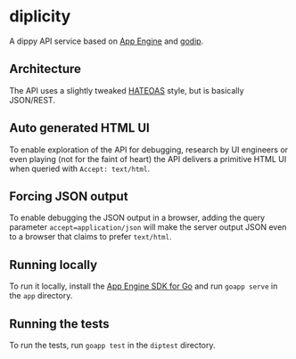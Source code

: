 # diplicity

A dippy API service based on [App Engine](https://cloud.google.com/appengine) and [godip](https://github.com/zond/godip).

## Architecture

The API uses a slightly tweaked [HATEOAS](https://en.wikipedia.org/wiki/HATEOAS) style, but is basically JSON/REST.

## Auto generated HTML UI

To enable exploration of the API for debugging, research by UI engineers or even playing (not for the faint of heart) the API delivers a primitive HTML UI when queried with `Accept: text/html`.

## Forcing JSON output

To enable debugging the JSON output in a browser, adding the query parameter `accept=application/json` will make the server output JSON even to a browser that claims to prefer `text/html`.

## Running locally

To run it locally, install the [App Engine SDK for Go](https://cloud.google.com/appengine/docs/go/download) and run `goapp serve` in the `app` directory.

## Running the tests

To run the tests, run `goapp test` in the `diptest` directory.
